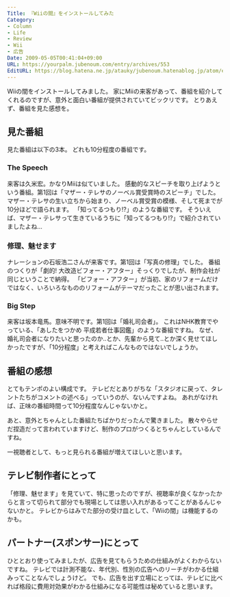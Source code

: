 ```yaml
---
Title: 『Wiiの間』をインストールしてみた
Category:
- Column
- Life
- Review
- Wii
- 広告
Date: 2009-05-05T00:41:04+09:00
URL: https://yourpalm.jubenoum.com/entry/archives/553
EditURL: https://blog.hatena.ne.jp/atauky/jubenoum.hatenablog.jp/atom/entry/6653458415120885457
---
```


Wiiの間をインストールしてみました。
家にMiiの来客があって、番組を紹介してくれるのですが、意外と面白い番組が提供されていてビックリです。
とりあえず、番組を見た感想を。

<!--more-->

<h2>見た番組</h2>
見た番組は以下の3本。
どれも10分程度の番組です。

<h3>The Speech</h3>
来客は久米宏。かなりMiiは似ていました。
感動的なスピーチを取り上げようという番組。第1回は「マザー・テレサのノーベル賞受賞時のスピーチ」でした。
マザー・テレサの生い立ちから始まり、ノーベル賞受賞の模様、そして死までが10分ほどで語られます。
「知ってるつもり!?」のような番組です。
そういえば、マザー・テレサって生きているうちに「知ってるつもり!?」で紹介されていましたよね...

<h3>修理、魅せます</h3>
ナレーションの石坂浩二さんが来客です。第1回は「写真の修理」でした。
番組のつくりが「劇的! 大改造ビフォー・アフター」そっくりでしたが、制作会社が同じということで納得。
「ビフォー・アフター」が当初、家のリフォームだけではなく、いろいろなもののリフォームがテーマだったことが思い出されます。

<h3>Big Step</h3>
来客は坂本竜馬。意味不明です。第1回は「婚礼司会者」。
これはNHK教育でやっている、「あしたをつかめ 平成若者仕事図鑑」のような番組ですね。
なぜ、婚礼司会者になりたいと思ったのか..とか、先輩から見て..とか深く見せてほしかったですが、「10分程度」と考えればこんなものではないでしょうか。

<h2>番組の感想</h2>
とてもテンポのよい構成です。
テレビだとありがちな「スタジオに戻って、タレントたちがコメントの述べる」っていうのが、ないんですよね。
あれがなければ、正味の番組時間って10分程度なんじゃないかと。

あと、意外とちゃんとした番組たちばかりだったんで驚きました。
散々やらせだ捏造だって言われていますけど、制作のプロがつくるとちゃんとしているんですね。

一視聴者として、もっと見られる番組が増えてほしいと思います。

<h2>テレビ制作者にとって</h2>
「修理、魅せます」を見ていて、特に思ったのですが、視聴率が良くなかったからと言って切られて部分でも現場としては思い入れがあるってことがあるんじゃないかと。
テレビからはみでた部分の受け皿として、「Wiiの間」は機能するのかも。

<h2>パートナー(スポンサー)にとって</h2>
ひととおり使ってみましたが、広告を見てもらうための仕組みがよくわからないですね。
テレビでは計測不能な、年代別、性別の広告へのリーチがわかる仕組みってことなんでしょうけど。
でも、広告を出す立場にとっては、テレビに比べれば格段に費用対効果がわかる仕組みになる可能性は秘めていると思います。
